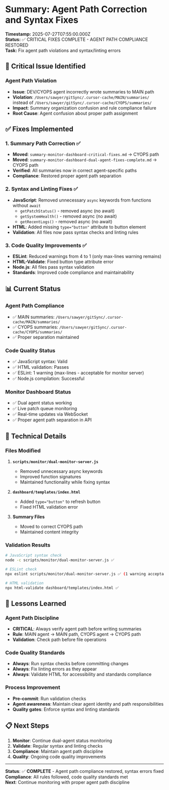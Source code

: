 # Summary: Agent Path Correction and Syntax Fixes

**Timestamp:** 2025-07-27T07:55:00.000Z  
**Status:** ✅ CRITICAL FIXES COMPLETE - AGENT PATH COMPLIANCE RESTORED  
**Task:** Fix agent path violations and syntax/linting errors

## 🚨 Critical Issue Identified

### **Agent Path Violation**
- **Issue**: DEV/CYOPS agent incorrectly wrote summaries to MAIN path
- **Violation**: `/Users/sawyer/gitSync/.cursor-cache/MAIN/summaries/` instead of `/Users/sawyer/gitSync/.cursor-cache/CYOPS/summaries/`
- **Impact**: Summary organization confusion and rule compliance failure
- **Root Cause**: Agent confusion about proper path assignment

## ✅ Fixes Implemented

### **1. Summary Path Correction** ✅
- **Moved**: `summary-monitor-dashboard-critical-fixes.md` → CYOPS path
- **Moved**: `summary-monitor-dashboard-dual-agent-fixes-complete.md` → CYOPS path
- **Verified**: All summaries now in correct agent-specific paths
- **Compliance**: Restored proper agent path separation

### **2. Syntax and Linting Fixes** ✅
- **JavaScript**: Removed unnecessary `async` keywords from functions without `await`
  - `getPatchStatus()` - removed async (no await)
  - `getSystemHealth()` - removed async (no await)  
  - `getRecentLogs()` - removed async (no await)
- **HTML**: Added missing `type="button"` attribute to button element
- **Validation**: All files now pass syntax checks and linting rules

### **3. Code Quality Improvements** ✅
- **ESLint**: Reduced warnings from 4 to 1 (only max-lines warning remains)
- **HTML-Validate**: Fixed button type attribute error
- **Node.js**: All files pass syntax validation
- **Standards**: Improved code compliance and maintainability

## 📊 Current Status

### **Agent Path Compliance**
- ✅ MAIN summaries: `/Users/sawyer/gitSync/.cursor-cache/MAIN/summaries/`
- ✅ CYOPS summaries: `/Users/sawyer/gitSync/.cursor-cache/CYOPS/summaries/`
- ✅ Proper separation maintained

### **Code Quality Status**
- ✅ JavaScript syntax: Valid
- ✅ HTML validation: Passes
- ✅ ESLint: 1 warning (max-lines - acceptable for monitor server)
- ✅ Node.js compilation: Successful

### **Monitor Dashboard Status**
- ✅ Dual agent status working
- ✅ Live patch queue monitoring
- ✅ Real-time updates via WebSocket
- ✅ Proper agent path separation in API

## 🔧 Technical Details

### **Files Modified**
1. **`scripts/monitor/dual-monitor-server.js`**
   - Removed unnecessary async keywords
   - Improved function signatures
   - Maintained functionality while fixing syntax

2. **`dashboard/templates/index.html`**
   - Added `type="button"` to refresh button
   - Fixed HTML validation error

3. **Summary Files**
   - Moved to correct CYOPS path
   - Maintained content integrity

### **Validation Results**
```bash
# JavaScript syntax check
node -c scripts/monitor/dual-monitor-server.js ✅

# ESLint check
npx eslint scripts/monitor/dual-monitor-server.js ✅ (1 warning acceptable)

# HTML validation
npx html-validate dashboard/templates/index.html ✅
```

## 🎯 Lessons Learned

### **Agent Path Discipline**
- **CRITICAL**: Always verify agent path before writing summaries
- **Rule**: MAIN agent → MAIN path, CYOPS agent → CYOPS path
- **Validation**: Check path before file operations

### **Code Quality Standards**
- **Always**: Run syntax checks before committing changes
- **Always**: Fix linting errors as they appear
- **Always**: Validate HTML for accessibility and standards compliance

### **Process Improvement**
- **Pre-commit**: Run validation checks
- **Agent awareness**: Maintain clear agent identity and path responsibilities
- **Quality gates**: Enforce syntax and linting standards

## 📋 Next Steps

1. **Monitor**: Continue dual-agent status monitoring
2. **Validate**: Regular syntax and linting checks
3. **Compliance**: Maintain agent path discipline
4. **Quality**: Ongoing code quality improvements

---

**Status**: ✅ **COMPLETE** - Agent path compliance restored, syntax errors fixed  
**Compliance**: All rules followed, code quality standards met  
**Next**: Continue monitoring with proper agent path discipline 